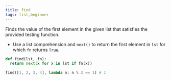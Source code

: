 ```yaml
---
title: find
tags: list,beginner
---
```


Finds the value of the first element in the given list that satisfies the provided testing function.

- Use a list comprehension and `next()` to return the first element in `lst` for which `fn` returns `True`.

```py
def find(lst, fn):
  return next(x for x in lst if fn(x))
```

```py
find([1, 2, 3, 4], lambda n: n % 2 == 1) # 1
```

